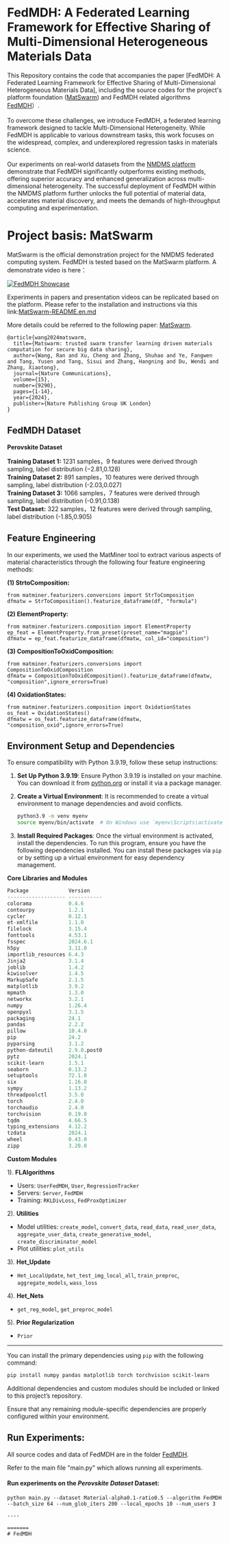
# FedMDH: A Federated Learning Framework for Effective Sharing of Multi-Dimensional Heterogeneous Materials Data

This Repository contains the code that accompanies the paper [FedMDH: A Federated Learning Framework for Effective Sharing of Multi-Dimensional Heterogeneous Materials Data], including the source codes for the project's platform foundation ([MatSwarm](https://rdcu.be/dYm1R)) and FedMDH related algorithms [FedMDH](fabric-mge-backend/apps/fl/FedMDH)）.
<br>
<br>
To overcome these challenges, we introduce FedMDH, a federated learning framework designed to tackle Multi-Dimensional Heterogeneity. While FedMDH is applicable to various downstream tasks, this work focuses on the widespread, complex, and underexplored regression tasks in materials science.<br> 
<br>
Our experiments on real-world datasets from the [NMDMS platform](http://mged.nmdms.ustb.edu.cn/analytics/) demonstrate that FedMDH significantly outperforms existing methods, offering superior accuracy and enhanced generalization across multi-dimensional heterogeneity. The successful deployment of FedMDH within the NMDMS platform further unlocks the full potential of material data, accelerates material discovery, and meets the demands of high-throughput computing and experimentation.

# Project basis: MatSwarm
MatSwarm is the official demonstration project for the NMDMS federated computing system. FedMDH is tested based on the MatSwarm platform. A demonstrate video is here：

[![FedMDH Showcase](https://res.cloudinary.com/marcomontalbano/image/upload/v1730950248/video_to_markdown/images/youtube--f7w9tbDljNQ-c05b58ac6eb4c4700831b2b3070cd403.jpg)](https://youtu.be/f7w9tbDljNQ "FedMDH Showcase")

Experiments in papers and presentation videos can be replicated based on the platform. Please refer to the installation and instructions via this link:[MatSwarm-README.en.md](MatSwarm-README.en.md)

More details could be referred to the following paper: [MatSwarm](https://rdcu.be/dYm1R).

```
@article{wang2024matswarm,
  title={Matswarm: trusted swarm transfer learning driven materials computation for secure big data sharing},
  author={Wang, Ran and Xu, Cheng and Zhang, Shuhao and Ye, Fangwen and Tang, Yusen and Tang, Sisui and Zhang, Hangning and Du, Wendi and Zhang, Xiaotong},
  journal={Nature Communications},
  volume={15},
  number={9290},
  pages={1-14},
  year={2024},
  publisher={Nature Publishing Group UK London}
}
```

## FedMDH Dataset

**Perovskite Dataset**

**Training Dataset 1:** 1231 samples，9 features were derived through sampling, label distribution (−2.81,0.128)<br>
**Training Dataset 2:** 891 samples，10 features were derived through sampling, label distribution (-2.03,0.027)<br>
**Training Dataset 3:** 1066 samples，7 features were derived through sampling, label distribution (-0.91,0.138)<br>
**Test Dataset:** 322 samples，12 features were derived through sampling, label distribution (-1.85,0.905)

## Feature Engineering

In our experiments, we used the MatMiner tool to extract various aspects of material characteristics through the following four feature engineering methods:

**(1) StrtoComposition:**
```
from matminer.featurizers.conversions import StrToComposition
dfmatw = StrToComposition().featurize_dataframe(df, "formula")
```
**(2) ElementProperty:**
```
from matminer.featurizers.composition import ElementProperty 
ep_feat = ElementProperty.from_preset(preset_name="magpie")
dfmatw = ep_feat.featurize_dataframe(dfmatw, col_id="composition") 
```
**(3) CompositionToOxidComposition:**
```
from matminer.featurizers.conversions import CompositionToOxidComposition
dfmatw = CompositionToOxidComposition().featurize_dataframe(dfmatw, "composition",ignore_errors=True)
```
**(4) OxidationStates:**
```
from matminer.featurizers.composition import OxidationStates
os_feat = OxidationStates()
dfmatw = os_feat.featurize_dataframe(dfmatw, "composition_oxid",ignore_errors=True)
```
## Environment Setup and Dependencies

To ensure compatibility with Python 3.9.19, follow these setup instructions:

1. **Set Up Python 3.9.19**: Ensure Python 3.9.19 is installed on your machine. You can download it from [python.org](https://www.python.org/downloads/release/python-3919/) or install it via a package manager.

2. **Create a Virtual Environment**: It is recommended to create a virtual environment to manage dependencies and avoid conflicts.

   ```bash
   python3.9 -m venv myenv
   source myenv/bin/activate  # On Windows use `myenv\Scripts\activate`
   ```

3. **Install Required Packages**: Once the virtual environment is activated, install the dependencies. To run this program, ensure you have the following dependencies installed. You can install these packages via `pip` or by setting up a virtual environment for easy dependency management.

**Core Libraries and Modules**

```python
Package             Version
------------------- -----------
colorama            0.4.6      
contourpy           1.2.1      
cycler              0.12.1     
et-xmlfile          1.1.0      
filelock            3.15.4     
fonttools           4.53.1     
fsspec              2024.6.1   
h5py                3.11.0     
importlib_resources 6.4.3      
Jinja2              3.1.4      
joblib              1.4.2
kiwisolver          1.4.5
MarkupSafe          2.1.5
matplotlib          3.9.2
mpmath              1.3.0
networkx            3.2.1
numpy               1.26.4
openpyxl            3.1.5
packaging           24.1
pandas              2.2.2
pillow              10.4.0
pip                 24.2
pyparsing           3.1.2
python-dateutil     2.9.0.post0
pytz                2024.1
scikit-learn        1.5.1
seaborn             0.13.2
setuptools          72.1.0
six                 1.16.0
sympy               1.13.2
threadpoolctl       3.5.0
torch               2.4.0
torchaudio          2.4.0
torchvision         0.19.0
tqdm                4.66.5
typing_extensions   4.12.2
tzdata              2024.1
wheel               0.43.0
zipp                3.20.0
```

**Custom Modules**

1). **FLAlgorithms**  
   - Users: `UserFedMDH`, `User`, `RegressionTracker`
   - Servers: `Server`, `FedMDH`
   - Training: `RKLDivLoss`, `FedProxOptimizer`
   
2). **Utilities**  
   - Model utilities: `create_model`, `convert_data`, `read_data`, `read_user_data`, `aggregate_user_data`, `create_generative_model`, `create_discriminator_model`
   - Plot utilities: `plot_utils`
   
3). **Het_Update**  
   - `Het_LocalUpdate`, `het_test_img_local_all`, `train_preproc`, `aggregate_models`, `wass_loss`
   
4). **Het_Nets**  
   - `get_reg_model`, `get_preproc_model`
   
5). **Prior Regularization**  
   - `Prior`

---

You can install the primary dependencies using `pip` with the following command:

```bash
pip install numpy pandas matplotlib torch torchvision scikit-learn
```

Additional dependencies and custom modules should be included or linked to this project’s repository. 

Ensure that any remaining module-specific dependencies are properly configured within your environment.


## Run Experiments: 

All source codes and data of FedMDH are in the folder [FedMDH](fabric-mge-backend/apps/fl/FedMDH).

Refer to the main file "main.py" which allows running all experiments.

#### Run experiments on the *Perovskite Dataset* Dataset:
```
python main.py --dataset Material-alpha0.1-ratio0.5 --algorithm FedMDH --batch_size 64 --num_glob_iters 200 --local_epochs 10 --num_users 3

----

=======
# FedMDH
